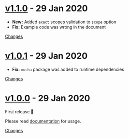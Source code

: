 <a name="v1.1.0"></a>
# [v1.1.0](https://github.com/rhysd/validate-github-token/releases/tag/v1.1.0) - 29 Jan 2020

- **New:** Added `exact` scopes validation to `scope` option
- **Fix:** Example code was wrong in the document

[Changes][v1.1.0]


<a name="v1.0.1"></a>
# [v1.0.1](https://github.com/rhysd/validate-github-token/releases/tag/v1.0.1) - 29 Jan 2020

- **Fix:** `mocha` package was added to runtime dependencies

[Changes][v1.0.1]


<a name="v1.0.0"></a>
# [v1.0.0](https://github.com/rhysd/validate-github-token/releases/tag/v1.0.0) - 29 Jan 2020

First release :tada:

Please read [documentation](https://github.com/rhysd/validate-github-token#readme) for usage.

[Changes][v1.0.0]


[v1.1.0]: https://github.com/rhysd/validate-github-token/compare/v1.0.1...v1.1.0
[v1.0.1]: https://github.com/rhysd/validate-github-token/compare/v1.0.0...v1.0.1
[v1.0.0]: https://github.com/rhysd/validate-github-token/tree/v1.0.0

 <!-- Generated by changelog-from-release -->
